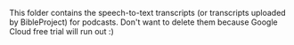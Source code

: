 This folder contains the speech-to-text transcripts (or transcripts uploaded by BibleProject) for podcasts. Don't want to delete them because Google Cloud free trial will run out :)
